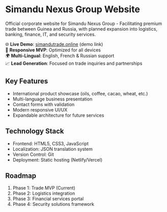 # Simandu Nexus Group Website

Official corporate website for Simandu Nexus Group - Facilitating premium trade between Guinea and Russia, with planned expansion into logistics, banking, finance, IT, and security services.

🌐 **Live Demo**: [simandutrade.online](http://www.simandutrade.online) (demo link)  
📱 **Responsive MVP**: Optimized for all devices  
🌍 **Multi-Lingual**: English, French & Russian support  
📈 **Lead Generation**: Focused on trade inquiries and partnerships  

## Key Features
- International product showcase (oils, coffee, cacao, wheat, etc.)
- Multi-language business presentation
- Contact forms with validation
- Modern responsive UI/UX
- Expandable architecture for future services

## Technology Stack
- Frontend: HTML5, CSS3, JavaScript
- Localization: JSON translation system
- Version Control: Git
- Deployment: Static hosting (Netlify/Vercel)

## Roadmap
1. Phase 1: Trade MVP (Current)
2. Phase 2: Logistics integration
3. Phase 3: Financial services portal
4. Phase 4: Security solutions framework
